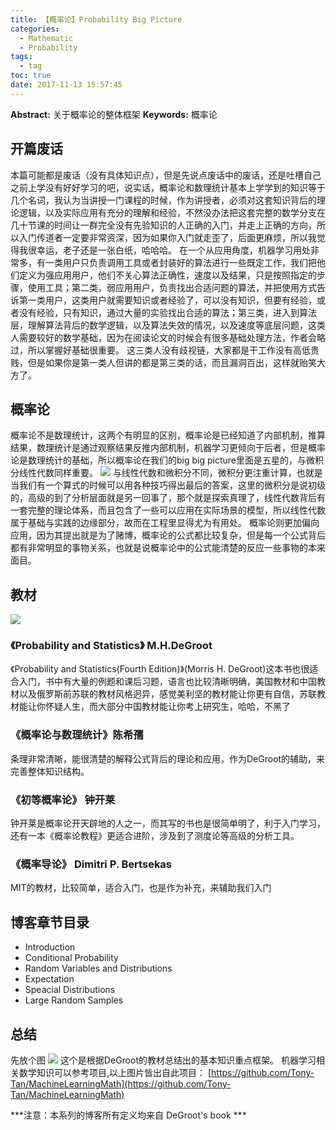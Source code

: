 ```yaml
---
title: 【概率论】Probability Big Picture
categories:
  - Mathematic
  - Probability
tags:
  - tag
toc: true
date: 2017-11-13 15:57:45
---
```


**Abstract:** 关于概率论的整体框架
**Keywords:** 概率论

<!--more-->
## 开篇废话
本篇可能都是废话（没有具体知识点），但是先说点废话中的废话，还是吐槽自己之前上学没有好好学习的吧，说实话，概率论和数理统计基本上学学到的知识等于几个名词，我认为当讲授一门课程的时候，作为讲授者，必须对这套知识背后的理论逻辑，以及实际应用有充分的理解和经验，不然没办法把这套完整的数学分支在几十节课的时间让一群完全没有先验知识的人正确的入门，并走上正确的方向，所以入门传道者一定要非常资深，因为如果你入门就走歪了，后面更麻烦，所以我觉得我很幸运，老子还是一张白纸，哈哈哈。
在一个从应用角度，机器学习用处非常多，有一类用户只负责调用工具或者封装好的算法进行一些既定工作，我们把他们定义为强应用用户，他们不关心算法正确性，速度以及结果，只是按照指定的步骤，使用工具；第二类，弱应用用户，负责找出合适问题的算法，并把使用方式告诉第一类用户，这类用户就需要知识或者经验了，可以没有知识，但要有经验，或者没有经验，只有知识，通过大量的实验找出合适的算法；第三类，进入到算法层，理解算法背后的数学逻辑，以及算法失效的情况，以及速度等底层问题，这类人需要较好的数学基础，因为在阅读论文的时候会有很多基础处理方法，作者会略过，所以掌握好基础很重要。
这三类人没有歧视链，大家都是干工作没有高低贵贱，但是如果你是第一类人但讲的都是第三类的话，而且漏洞百出，这样就贻笑大方了。
## 概率论
概率论不是数理统计，这两个有明显的区别，概率论是已经知道了内部机制，推算结果，数理统计是通过观察结果反推内部机制，机器学习更倾向于后者，但是概率论是数理统计的基础，所以概率论在我们的big big picture里面是五星的，与微积分线性代数同样重要。
![](https://tony4ai-1251394096.cos.ap-hongkong.myqcloud.com/blog_images/Math-Probability-Big-Picture/Mathematic.png)
与线性代数和微积分不同，微积分更注重计算，也就是当我们有一个算式的时候可以用各种技巧得出最后的答案，这里的微积分是说初级的，高级的到了分析层面就是另一回事了，那个就是探索真理了，线性代数背后有一套完整的理论体系，而且包含了一些可以应用在实际场景的模型，所以线性代数属于基础与实践的边缘部分，故而在工程里显得尤为有用处。
概率论则更加偏向应用，因为其提出就是为了赌博，概率论的公式都比较复杂，但是每一个公式背后都有非常明显的事物关系，也就是说概率论中的公式能清楚的反应一些事物的本来面目。
## 教材
![](https://tony4ai-1251394096.cos.ap-hongkong.myqcloud.com/blog_images/Math-Probability-Big-Picture/probability_book.jpeg)
### 《Probability and Statistics》 M.H.DeGroot
《Probability and Statistics(Fourth Edition)》(Morris H. DeGroot)这本书也很适合入门，书中有大量的例题和课后习题，语言也比较清晰明确，美国教材和中国教材以及俄罗斯前苏联的教材风格迥异，感觉美利坚的教材能让你更有自信，苏联教材能让你怀疑人生，而大部分中国教材能让你考上研究生，哈哈，不黑了
### 《概率论与数理统计》陈希孺
条理非常清晰，能很清楚的解释公式背后的理论和应用，作为DeGroot的辅助，来完善整体知识结构。
### 《初等概率论》 钟开莱
钟开莱是概率论开天辟地的人之一，而其写的书也是很简单明了，利于入门学习，还有一本《概率论教程》更适合进阶，涉及到了测度论等高级的分析工具。
### 《概率导论》 Dimitri P. Bertsekas
MIT的教材，比较简单，适合入门，也是作为补充，来辅助我们入门
## 博客章节目录
- Introduction
- Conditional Probability
- Random Variables and Distributions
- Expectation
- Speacial Distributions
- Large Random Samples
## 总结
先放个图
![](https://raw.githubusercontent.com/Tony-Tan/MachineLearningMath/master/Probability.png)
这个是根据DeGroot的教材总结出的基本知识重点框架。
机器学习相关数学知识可以参考项目,以上图片皆出自此项目：
[https://github.com/Tony-Tan/MachineLearningMath](https://github.com/Tony-Tan/MachineLearningMath)


***注意：本系列的博客所有定义均来自 DeGroot's book ***
